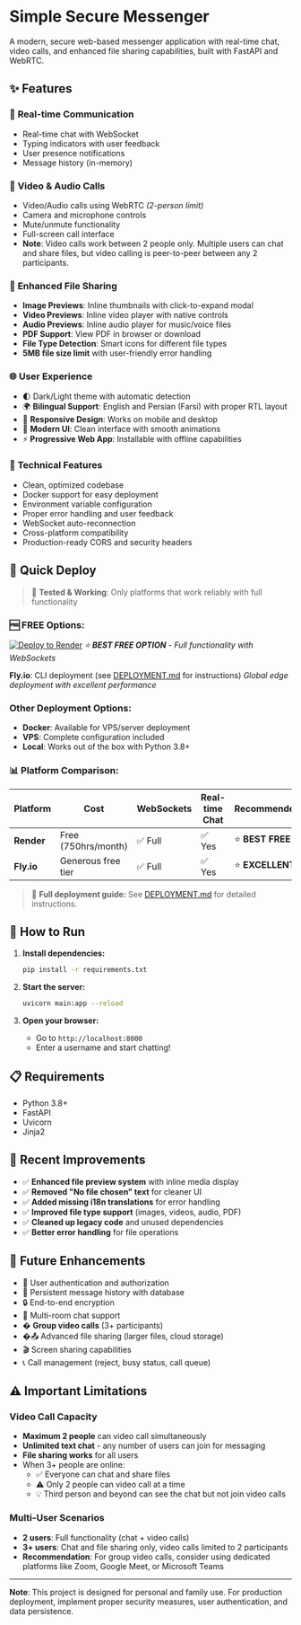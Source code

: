 # Simple Secure Messenger

A modern, secure web-based messenger application with real-time chat, video calls, and enhanced file sharing capabilities, built with FastAPI and WebRTC.

## ✨ Features

### 💬 **Real-time Communication**
- Real-time chat with WebSocket
- Typing indicators with user feedback
- User presence notifications
- Message history (in-memory)

### 🎥 **Video & Audio Calls**
- Video/Audio calls using WebRTC *(2-person limit)*
- Camera and microphone controls
- Mute/unmute functionality
- Full-screen call interface
- **Note**: Video calls work between 2 people only. Multiple users can chat and share files, but video calling is peer-to-peer between any 2 participants.

### 📁 **Enhanced File Sharing**
- **Image Previews**: Inline thumbnails with click-to-expand modal
- **Video Previews**: Inline video player with native controls
- **Audio Previews**: Inline audio player for music/voice files
- **PDF Support**: View PDF in browser or download
- **File Type Detection**: Smart icons for different file types
- **5MB file size limit** with user-friendly error handling

### 🌐 **User Experience**
- 🌓 Dark/Light theme with automatic detection
- 🌍 **Bilingual Support**: English and Persian (Farsi) with proper RTL layout
- 📱 **Responsive Design**: Works on mobile and desktop
- 🎨 **Modern UI**: Clean interface with smooth animations
- ⚡ **Progressive Web App**: Installable with offline capabilities

### 🔧 **Technical Features**
- Clean, optimized codebase
- Docker support for easy deployment
- Environment variable configuration
- Proper error handling and user feedback
- WebSocket auto-reconnection
- Cross-platform compatibility
- Production-ready CORS and security headers

## 🚀 **Quick Deploy**

> 🎯 **Tested & Working**: Only platforms that work reliably with full functionality

### **🆓 FREE Options:**

[![Deploy to Render](https://render.com/images/deploy-to-render-button.svg)](https://render.com/deploy?repo=https://github.com/SepehrMohammady/SimpleMessenger)
*⭐ **BEST FREE OPTION** - Full functionality with WebSockets*

**Fly.io**: CLI deployment (see [DEPLOYMENT.md](DEPLOYMENT.md) for instructions)
*Global edge deployment with excellent performance*

### **Other Deployment Options:**
- **Docker**: Available for VPS/server deployment
- **VPS**: Complete configuration included
- **Local**: Works out of the box with Python 3.8+

### **📊 Platform Comparison:**

| Platform | Cost | WebSockets | Real-time Chat | Recommended |
|----------|------|-----------|----------------|-------------|
| **Render** | Free (750hrs/month) | ✅ Full | ✅ Yes | ⭐ **BEST FREE** |
| **Fly.io** | Generous free tier | ✅ Full | ✅ Yes | ⭐ **EXCELLENT** |

> 📖 **Full deployment guide:** See [DEPLOYMENT.md](DEPLOYMENT.md) for detailed instructions.

## 🚀 How to Run

1. **Install dependencies:**
   ```bash
   pip install -r requirements.txt
   ```

2. **Start the server:**
   ```bash
   uvicorn main:app --reload
   ```

3. **Open your browser:**
   - Go to `http://localhost:8000`
   - Enter a username and start chatting!

## 📋 Requirements

- Python 3.8+
- FastAPI
- Uvicorn
- Jinja2

## 🎯 Recent Improvements

- ✅ **Enhanced file preview system** with inline media display
- ✅ **Removed "No file chosen" text** for cleaner UI
- ✅ **Added missing i18n translations** for error handling
- ✅ **Improved file type support** (images, videos, audio, PDF)
- ✅ **Cleaned up legacy code** and unused dependencies
- ✅ **Better error handling** for file operations

## 🔮 Future Enhancements

- 🔐 User authentication and authorization
- 💾 Persistent message history with database
- 🔒 End-to-end encryption
- 👥 Multi-room chat support
- � **Group video calls** (3+ participants)
- �📤 Advanced file sharing (larger files, cloud storage)
- 🎬 Screen sharing capabilities
- 📞 Call management (reject, busy status, call queue)

## ⚠️ **Important Limitations**

### **Video Call Capacity**
- **Maximum 2 people** can video call simultaneously
- **Unlimited text chat** - any number of users can join for messaging
- **File sharing works** for all users
- When 3+ people are online:
  - ✅ Everyone can chat and share files
  - ⚠️ Only 2 people can video call at a time
  - 💡 Third person and beyond can see the chat but not join video calls

### **Multi-User Scenarios**
- **2 users**: Full functionality (chat + video calls)
- **3+ users**: Chat and file sharing only, video calls limited to 2 participants
- **Recommendation**: For group video calls, consider using dedicated platforms like Zoom, Google Meet, or Microsoft Teams

---

**Note**: This project is designed for personal and family use. For production deployment, implement proper security measures, user authentication, and data persistence.
